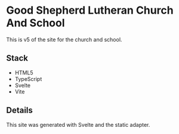 # Good Shepherd Lutheran Church And School

This is v5 of the site for the church and school.

## Stack

- HTML5
- TypeScript
- Svelte
- Vite

## Details

This site was generated with Svelte and the static adapter.
